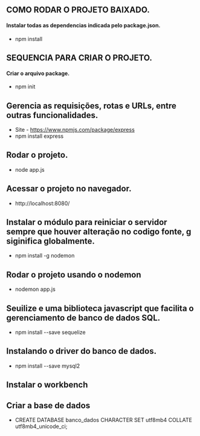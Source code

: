 ## COMO RODAR O PROJETO BAIXADO.
#### Instalar todas as dependencias indicada pelo package.json.
- npm install

## SEQUENCIA PARA CRIAR O PROJETO.
#### Criar o arquivo package.
- npm init  

## Gerencia as requisições, rotas e URLs, entre outras funcionalidades.
- Site - https://www.npmjs.com/package/express
- npm install express

## Rodar o projeto.
- node app.js

## Acessar o projeto no navegador.
- http://localhost:8080/

## Instalar o módulo para reiniciar o servidor sempre que houver alteração no codigo fonte, g siginifica globalmente.
- npm install -g nodemon

## Rodar o projeto usando o nodemon
- nodemon app.js

## Seuilize e uma biblioteca javascript que facilita o gerenciamento de banco de dados SQL.
- npm install --save sequelize

## Instalando o driver do banco de dados. 
- npm install --save mysql2

## Instalar o workbench

## Criar a base de dados
- CREATE DATABASE banco_dados CHARACTER SET utf8mb4 COLLATE utf8mb4_unicode_ci;